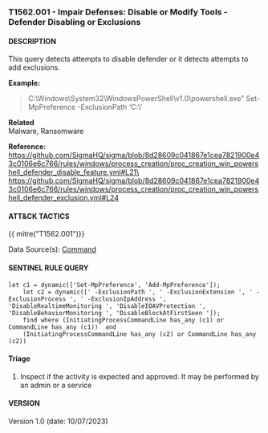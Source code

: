 ### T1562.001 - Impair Defenses: Disable or Modify Tools - Defender Disabling or Exclusions

#### DESCRIPTION

This query detects attempts to disable defender or it detects attempts to add exclusions.

**Example:**

> C:\\Windows\\System32\\WindowsPowerShell\\v1.0\\powershell.exe” Set-MpPreference -ExclusionPath ‘C:\\’

**Related**\
Malware, Ransomware

**Reference:**\
https://github.com/SigmaHQ/sigma/blob/8d28609c041867e1cea7821900e43c0106e6c766/rules/windows/process_creation/proc_creation_win_powershell_defender_disable_feature.yml#L21\
https://github.com/SigmaHQ/sigma/blob/8d28609c041867e1cea7821900e43c0106e6c766/rules/windows/process_creation/proc_creation_win_powershell_defender_exclusion.yml#L24

#### ATT&CK TACTICS

{{ mitre("T1562.001")}}

Data Source(s): [Command](https://attack.mitre.org/datasources/DS001/)

#### SENTINEL RULE QUERY

```
let c1 = dynamic(['Set-MpPreference', 'Add-MpPreference']);
    let c2 = dynamic([' -ExclusionPath ', ' -ExclusionExtension ', ' -ExclusionProcess ', ' -ExclusionIpAddress ', 'DisableRealtimeMonitoring ', 'DisableIOAVProtection ', 'DisableBehaviorMonitoring ', 'DisableBlockAtFirstSeen ']);  
    find where (InitiatingProcessCommandLine has_any (c1) or CommandLine has_any (c1))  and 
    (InitiatingProcessCommandLine has_any (c2) or CommandLine has_any (c2))    
```

#### Triage

1. Inspect if the activity is expected and approved. It may be performed by an admin or a service

#### VERSION

Version 1.0 (date: 10/07/2023)
